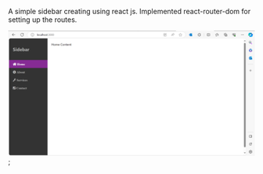 A simple sidebar creating using react js.
Implemented react-router-dom for setting up the routes.

![React Sidebar](./ss.png);
